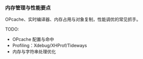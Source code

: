 ### 内存管理与性能要点

OPcache、实时编译器、内存占用与对象复制，性能调优的常见抓手。

TODO:
- OPcache 配置与命中
- Profiling：Xdebug/XHProf/Tideways
- 内存与字符串处理优化

